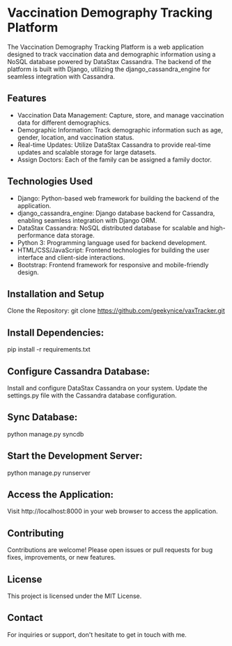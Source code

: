 # Vaccination Demography Tracking Platform
The Vaccination Demography Tracking Platform is a web application designed to track vaccination data and demographic information using a NoSQL database powered by DataStax Cassandra. The backend of the platform is built with Django, utilizing the django_cassandra_engine for seamless integration with Cassandra.

## Features
* Vaccination Data Management: Capture, store, and manage vaccination data for different demographics.
* Demographic Information: Track demographic information such as age, gender, location, and vaccination status.
* Real-time Updates: Utilize DataStax Cassandra to provide real-time updates and scalable storage for large datasets.
* Assign Doctors: Each of the family can be assigned a family doctor.

## Technologies Used
* Django: Python-based web framework for building the backend of the application.
* django_cassandra_engine: Django database backend for Cassandra, enabling seamless integration with Django ORM.
* DataStax Cassandra: NoSQL distributed database for scalable and high-performance data storage.
* Python 3: Programming language used for backend development.
* HTML/CSS/JavaScript: Frontend technologies for building the user interface and client-side interactions.
* Bootstrap: Frontend framework for responsive and mobile-friendly design.

## Installation and Setup
Clone the Repository:
git clone https://github.com/geekynice/vaxTracker.git

## Install Dependencies:
pip install -r requirements.txt

## Configure Cassandra Database:
Install and configure DataStax Cassandra on your system.
Update the settings.py file with the Cassandra database configuration.

## Sync Database:
python manage.py syncdb

## Start the Development Server:
python manage.py runserver

## Access the Application:
Visit http://localhost:8000 in your web browser to access the application.

## Contributing
Contributions are welcome! Please open issues or pull requests for bug fixes, improvements, or new features.

## License
This project is licensed under the MIT License.

## Contact
For inquiries or support, don't hesitate to get in touch with me.